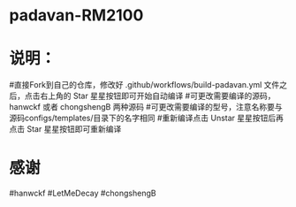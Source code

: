 # padavan-RM2100
# 说明：
#直接Fork到自己的仓库，修改好 .github/workflows/build-padavan.yml 文件之后，点击右上角的 Star 星星按钮即可开始自动编译
#可更改需要编译的源码，hanwckf 或者 chongshengB 两种源码
#可更改需要编译的型号，注意名称要与源码configs/templates/目录下的名字相同
#重新编译点击 Unstar 星星按钮后再点击 Star 星星按钮即可重新编译
# 感谢
#hanwckf
#LetMeDecay
#chongshengB
